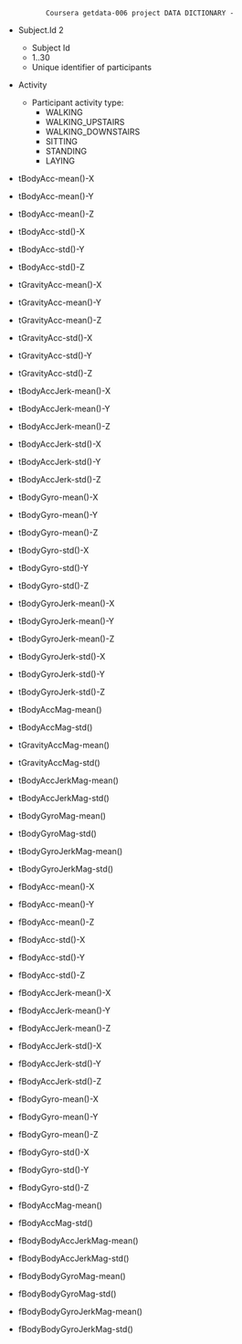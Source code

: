               Coursera getdata-006 project DATA DICTIONARY - 
- Subject.Id 2 
  - Subject Id
  - 1..30
  - Unique identifier of participants 
- Activity  
  - Participant activity type: 
    - WALKING
    - WALKING_UPSTAIRS
    - WALKING_DOWNSTAIRS
    - SITTING
    - STANDING
    - LAYING
- tBodyAcc-mean()-X
- tBodyAcc-mean()-Y
- tBodyAcc-mean()-Z
- tBodyAcc-std()-X
- tBodyAcc-std()-Y
- tBodyAcc-std()-Z

- tGravityAcc-mean()-X
- tGravityAcc-mean()-Y
- tGravityAcc-mean()-Z
- tGravityAcc-std()-X
- tGravityAcc-std()-Y
- tGravityAcc-std()-Z

- tBodyAccJerk-mean()-X
- tBodyAccJerk-mean()-Y
- tBodyAccJerk-mean()-Z
- tBodyAccJerk-std()-X
- tBodyAccJerk-std()-Y
- tBodyAccJerk-std()-Z

- tBodyGyro-mean()-X
- tBodyGyro-mean()-Y
- tBodyGyro-mean()-Z
- tBodyGyro-std()-X
- tBodyGyro-std()-Y
- tBodyGyro-std()-Z

- tBodyGyroJerk-mean()-X
- tBodyGyroJerk-mean()-Y
- tBodyGyroJerk-mean()-Z
- tBodyGyroJerk-std()-X
- tBodyGyroJerk-std()-Y
- tBodyGyroJerk-std()-Z

- tBodyAccMag-mean()
- tBodyAccMag-std()

- tGravityAccMag-mean()
- tGravityAccMag-std()

- tBodyAccJerkMag-mean()
- tBodyAccJerkMag-std()

- tBodyGyroMag-mean()
- tBodyGyroMag-std()

- tBodyGyroJerkMag-mean()
- tBodyGyroJerkMag-std()

- fBodyAcc-mean()-X
- fBodyAcc-mean()-Y
- fBodyAcc-mean()-Z
- fBodyAcc-std()-X
- fBodyAcc-std()-Y
- fBodyAcc-std()-Z


- fBodyAccJerk-mean()-X
- fBodyAccJerk-mean()-Y
- fBodyAccJerk-mean()-Z
- fBodyAccJerk-std()-X
- fBodyAccJerk-std()-Y
- fBodyAccJerk-std()-Z

- fBodyGyro-mean()-X
- fBodyGyro-mean()-Y
- fBodyGyro-mean()-Z
- fBodyGyro-std()-X
- fBodyGyro-std()-Y
- fBodyGyro-std()-Z

- fBodyAccMag-mean()
- fBodyAccMag-std()

- fBodyBodyAccJerkMag-mean()
- fBodyBodyAccJerkMag-std()

- fBodyBodyGyroMag-mean()
- fBodyBodyGyroMag-std()

- fBodyBodyGyroJerkMag-mean()
- fBodyBodyGyroJerkMag-std()


